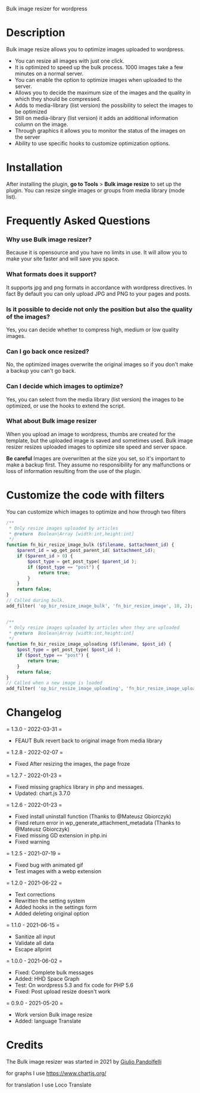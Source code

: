 Bulk image resizer for wordpress

# Description

Bulk image resize allows you to optimize images uploaded to wordpress.

- You can resize all images with just one click.
- It is optimized to speed up the bulk process. 1000 images take a few minutes on a normal server.
- You can enable the option to optimize images when uploaded to the server.
- Allows you to decide the maximum size of the images and the quality in which they should be compressed.
- Adds to media-library (list version) the possibility to select the images to be optimized
- Still on media-library (list version) it adds an additional information column on the image.
- Through graphics it allows you to monitor the status of the images on the server
- Ability to use specific hooks to customize optimization options.


# Installation

After installing the plugin, **go to Tools** > **Bulk image resize** to set up the plugin.
You can resize single images or groups from media library (mode list).

# Frequently Asked Questions

### Why use Bulk image resizer?
Because it is opensource and you have no limits in use. It will allow you to make your site faster and will save you space.

### What formats does it support?
It supports jpg and png formats in accordance with wordpress directives. In fact By default you can only upload JPG and PNG to your pages and posts.

### Is it possible to decide not only the position but also the quality of the images?
Yes, you can decide whether to compress high, medium or low quality images.

### Can I go back once resized?
No, the optimized images overwrite the original images so if you don't make a backup you can't go back.

### Can I decide which images to optimize?
Yes, you can select from the media library (list version) the images to be optimized, or use the hooks to extend the script.

### What about Bulk image resizer
When you upload an image to wordpress, thumbs are created for the template, but the uploaded image is saved and sometimes used.
Bulk image resizer resizes uploaded images to optimize site speed and server space.

**Be careful**
Images are overwritten at the size you set, so it's important to make a backup first.
They assume no responsibility for any malfunctions or loss of information resulting from the use of the plugin.

# Customize the code with filters
You can customize which images to optimize and how through two filters

```php
/**
 * Only resize images uploaded by articles
 * @return  Boolean|Array [width:int,height:int]
 */
function fn_bir_resize_image_bulk ($filename, $attachment_id) {
	$parent_id = wp_get_post_parent_id( $attachment_id);
	if ($parent_id > 0) {
		$post_type = get_post_type( $parent_id );
		if ($post_type == "post") {
			return true;
		}
	}
	return false;
}
// Called during bulk.
add_filter( 'op_bir_resize_image_bulk', 'fn_bir_resize_image', 10, 2);


/**
 * Only resize images uploaded by articles when they are uploaded
 * @return  Boolean|Array [width:int,height:int]
 */
function fn_bir_resize_image_uploading ($filename, $post_id) {
	$post_type = get_post_type( $post_id );
	if ($post_type == "post") {
		return true;
	}
	return false;
}
// Called when a new image is loaded
add_filter( 'op_bir_resize_image_uploading', 'fn_bir_resize_image_uploading', 10, 2);

```


# Changelog
= 1.3.0 - 2022-03-31 =
* FEAUT Bulk revert back to original image from media library

= 1.2.8 - 2022-02-07 =
* Fixed After resizing the images, the page froze

= 1.2.7 - 2022-01-23 =
* Fixed missing graphics library in php and messages.
* Updated: chart.js 3.7.0

= 1.2.6 - 2022-01-23 =
* Fixed install uninstall function (Thanks to @Mateusz Gbiorczyk)
* Fixed return error in wp_generate_attachment_metadata (Thanks to @Mateusz Gbiorczyk)
* Fixed missing GD extension in php.ini
* Fixed warning

= 1.2.5 - 2021-07-19 =
* Fixed bug with animated gif
* Test images with a webp extension

= 1.2.0 - 2021-06-22 =
* Text corrections
* Rewritten the setting system
* Added hooks in the settings form
* Added deleting original option

= 1.1.0 - 2021-06-15 =
* Sanitize all input
* Validate all data 
* Escape allprint

= 1.0.0 - 2021-06-02 =
* Fixed: Complete bulk messages
* Added: HHD Space Graph
* Test: On wordpress 5.3 and fix code for PHP 5.6
* Fixed:  Post upload resize doesn't work

= 0.9.0 - 2021-05-20 =
* Work version Bulk image resize 
* Added: language Translate


# Credits
The Bulk image resizer was started in 2021 by [Giulio Pandolfelli](giuliopanda@gmail.com) 

for graphs I use https://www.chartjs.org/

for translation I use Loco Translate 